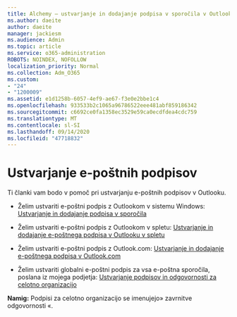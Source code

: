 ```yaml
---
title: Alchemy – ustvarjanje in dodajanje podpisa v sporočila v Outlooku
ms.author: daeite
author: daeite
manager: jackiesm
ms.audience: Admin
ms.topic: article
ms.service: o365-administration
ROBOTS: NOINDEX, NOFOLLOW
localization_priority: Normal
ms.collection: Adm_O365
ms.custom:
- "24"
- "1200009"
ms.assetid: e1d1258b-6057-4ef9-ae67-f3e0e2bbe1c4
ms.openlocfilehash: 933533b2c1065a96786522eee481abf859186342
ms.sourcegitcommit: c6692ce0fa1358ec3529e59ca0ecdfdea4cdc759
ms.translationtype: MT
ms.contentlocale: sl-SI
ms.lasthandoff: 09/14/2020
ms.locfileid: "47718832"
---
```

# <a name="creating-email-signatures"></a>Ustvarjanje e-poštnih podpisov

Ti članki vam bodo v pomoč pri ustvarjanju e-poštnih podpisov v Outlooku.
  
- Želim ustvariti e-poštni podpis z Outlookom v sistemu Windows: [Ustvarjanje in dodajanje podpisa v sporočila](https://support.office.com/article/8ee5d4f4-68fd-464a-a1c1-0e1c80bb27f2.aspx)
  
- Želim ustvariti e-poštni podpis z Outlookom v spletu: [Ustvarjanje in dodajanje e-poštnega podpisa v Outlooku v spletu](https://support.office.com/article/5ff9dcfd-d3f1-447b-b2e9-39f91b074ea3.aspx)

- Želim ustvariti e-poštni podpis z Outlook.com: [Ustvarjanje in dodajanje e-poštnega podpisa v Outlook.com](https://support.office.com/article/776d9006-abdf-444e-b5b7-a61821dff034.aspx)

- Želim ustvariti globalni e-poštni podpis za vsa e-poštna sporočila, poslana iz mojega podjetja: [Ustvarjanje podpisov in odgovornosti za celotno organizacijo](https://docs.microsoft.com/microsoft-365/admin/setup/create-signatures-and-disclaimers)

 **Namig:** Podpisi za celotno organizacijo se imenujejo» zavrnitve odgovornosti «.
  